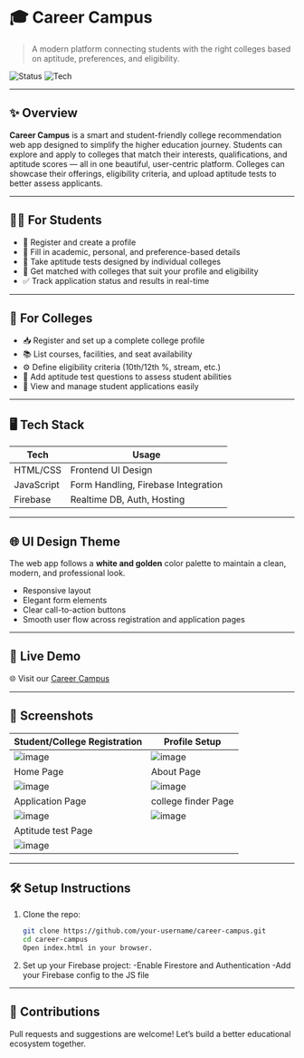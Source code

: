 # 🎓 Career Campus

> A modern platform connecting students with the right colleges based on aptitude, preferences, and eligibility.

![Status](https://img.shields.io/badge/status-In_Progress-blue)
![Tech](https://img.shields.io/badge/Tech-Firebase%20%7C%20HTML%20%7C%20CSS%20%7C%20JS-lightgrey)

---

## ✨ Overview

**Career Campus** is a smart and student-friendly college recommendation web app designed to simplify the higher education journey. Students can explore and apply to colleges that match their interests, qualifications, and aptitude scores — all in one beautiful, user-centric platform. Colleges can showcase their offerings, eligibility criteria, and upload aptitude tests to better assess applicants.

---

## 🧑‍🎓 For Students

- 🔐 Register and create a profile
- 📄 Fill in academic, personal, and preference-based details
- 🧠 Take aptitude tests designed by individual colleges
- 🏫 Get matched with colleges that suit your profile and eligibility
- ✅ Track application status and results in real-time

---

## 🏢 For Colleges

- 📥 Register and set up a complete college profile
- 📚 List courses, facilities, and seat availability
- ⚙️ Define eligibility criteria (10th/12th %, stream, etc.)
- 📝 Add aptitude test questions to assess student abilities
- 👀 View and manage student applications easily

---

## 🖥️ Tech Stack

| Tech         | Usage                     |
|--------------|---------------------------|
| HTML/CSS     | Frontend UI Design        |
| JavaScript   | Form Handling, Firebase Integration |
| Firebase     | Realtime DB, Auth, Hosting |

---

## 🌐 UI Design Theme

The web app follows a **white and golden** color palette to maintain a clean, modern, and professional look.  
- Responsive layout
- Elegant form elements
- Clear call-to-action buttons
- Smooth user flow across registration and application pages

---

## 🚀 Live Demo

🌐 Visit our [Career Campus](https://courageous-crepe-96002b.netlify.app/)

---

## 📸 Screenshots

| Student/College Registration | Profile Setup |
|----------------------|------------------------|
| ![image](https://github.com/user-attachments/assets/38fb2a4f-e6dd-4d82-ba48-3b3c1e544115) | ![image](https://github.com/user-attachments/assets/f6105e7e-d039-44f3-ac0f-06f3f1947206)
| Home Page | About Page |
| ![image](https://github.com/user-attachments/assets/89e09ab0-79f7-48e4-bfd4-c67d8370330c) | ![image](https://github.com/user-attachments/assets/433048ac-7b1c-4a19-af37-aa21ff350d99)
| Application Page | college finder Page |
| ![image](https://github.com/user-attachments/assets/2e80201b-0061-4f08-bb4c-06754fe70104) | ![image](https://github.com/user-attachments/assets/f8bd7f3a-0262-487b-af3e-60f0154fc77a)
| Aptitude test Page 
| ![image](https://github.com/user-attachments/assets/21094f7c-7732-40d5-a400-0a09bdcc7ddb)








---

## 🛠️ Setup Instructions

1. Clone the repo:
   ```bash
   git clone https://github.com/your-username/career-campus.git
   cd career-campus
   Open index.html in your browser.

2. Set up your Firebase project:
   -Enable Firestore and Authentication
   -Add your Firebase config to the JS file
   
---

## 🤝 Contributions
Pull requests and suggestions are welcome!
Let’s build a better educational ecosystem together.



